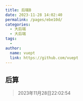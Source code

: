 ```yaml
---
title: 后端B
date: 2023-11-28 14:02:40
permalink: /pages/ebe10d/
categories:
  - 大后端
  - 大后端
tags:
  - 
author: 
  name: vuept
  link: https://github.com/vuept
---
```



## 后算
> 2023年11月28日22:02:54
